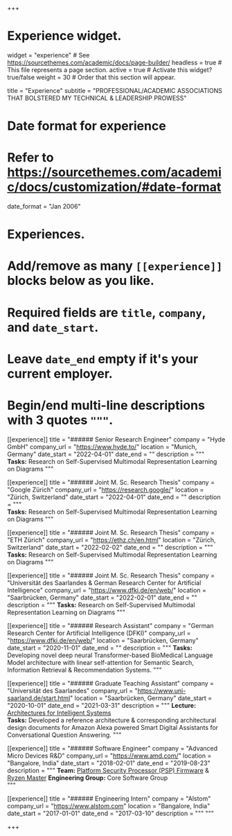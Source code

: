 +++
# Experience widget.
widget = "experience"  # See https://sourcethemes.com/academic/docs/page-builder/
headless = true  # This file represents a page section.
active = true  # Activate this widget? true/false
weight = 30  # Order that this section will appear.

title = "Experience"
subtitle = "PROFESSIONAL/ACADEMIC ASSOCIATIONS THAT BOLSTERED MY TECHNICAL & LEADERSHIP PROWESS"

# Date format for experience
#   Refer to https://sourcethemes.com/academic/docs/customization/#date-format
date_format = "Jan 2006"

# Experiences.
#   Add/remove as many `[[experience]]` blocks below as you like.
#   Required fields are `title`, `company`, and `date_start`.
#   Leave `date_end` empty if it's your current employer.
#   Begin/end multi-line descriptions with 3 quotes `"""`.

[[experience]]
  title = "###### Senior Research Engineer"
  company = "Hyde GmbH"
  company_url = "https://www.hyde.to/"
  location = "Munich, Germany"
  date_start = "2022-04-01"
  date_end = ""
  description = """                               
  **Tasks:** Research on Self-Supervised Multimodal Representation Learning on Diagrams
  """

[[experience]]
  title = "###### Joint M. Sc. Research Thesis"
  company = "Google Zürich"
  company_url = "https://research.google/"
  location = "Zürich, Switzerland"
  date_start = "2022-04-01"
  date_end = ""
  description = """                               
  **Tasks:** Research on Self-Supervised Multimodal Representation Learning on Diagrams
  """

[[experience]]
  title = "###### Joint M. Sc. Research Thesis"
  company = "ETH Zürich"
  company_url = "https://ethz.ch/en.html"
  location = "Zürich, Switzerland"
  date_start = "2022-02-02"
  date_end = ""
  description = """ 
  **Tasks:** Research on Self-Supervised Multimodal Representation Learning on Diagrams
  """

[[experience]]
  title = "###### Joint M. Sc. Research Thesis"
  company = "Universität des Saarlandes & German Research Center for Artificial Intelligence"
  company_url = "https://www.dfki.de/en/web/"
  location = "Saarbrücken, Germany"
  date_start = "2022-02-01"
  date_end = ""
  description = """ 
  **Tasks:** Research on Self-Supervised Multimodal Representation Learning on Diagrams
  """  

[[experience]]
  title = "###### Research Assistant"
  company = "German Research Center for Artificial Intelligence (DFKI)"
  company_url = "https://www.dfki.de/en/web/"
  location = "Saarbrücken, Germany"
  date_start = "2020-11-01"
  date_end = ""
  description = """
  **Tasks:** Developing novel deep neural Transformer-based BioMedical Language Model architecture with linear self-attention for Semantic Search, Information Retrieval & Recommendation Systems.
  """

[[experience]]
  title = "###### Graduate Teaching Assistant"
  company = "Universität des Saarlandes"
  company_url = "https://www.uni-saarland.de/start.html"
  location = "Saarbrücken, Germany"
  date_start = "2020-10-01"
  date_end = "2021-03-31"
  description = """ 
  **Lecture:** [Architectures for Intelligent Systems](https://lms.sulb.uni-saarland.de/moodle/course/index.php?categoryid=1872)      
  **Tasks:** Developed a reference architecture & corresponding architectural design documents for Amazon Alexa powered Smart Digital Assistants for Conversational Question Answering.
  """

[[experience]]
  title = "###### Software Engineer"
  company = "Advanced Micro Devices R&D"
  company_url = "https://www.amd.com/"
  location = "Bangalore, India"
  date_start = "2018-02-01"
  date_end = "2019-08-23"
  description = """
  **Team:** [Platform Security Processor (PSP) Firmware](https://www.amd.com/en/technologies/pro-security) & [Ryzen Master](https://www.amd.com/en/technologies/ryzen-master) 
  **Engineering Group:** Core Software Group  
  """


[[experience]]
  title = "###### Engineering Intern"
  company = "Alstom"
  company_url = "https://www.alstom.com"
  location = "Bangalore, India"
  date_start = "2017-01-01"
  date_end = "2017-03-10"
  description = """
  """
  
+++

